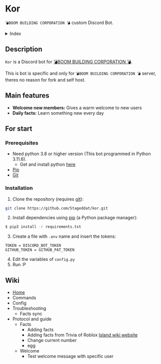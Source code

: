 # Kor
`💣BOOM BUILDING CORPORATION 💣` custom Discord Bot.

<details>
<summary >Index</summary>

1. [Description](#description)

</details>

## Description
`Kor` is a Discord bot for [💣BOOM BUILDING CORPORATION 💣](https://discord.com/invite/boombuilding).

This is bot is specific and only for `💣BOOM BUILDING CORPORATION 💣` server, theres no reason for fork and self host.

## Main features
- **Welcome new members:** Gives a warm welcome to new users
- **Daily facts:** Learn something new every day

## For start

### Prerequisites
- Need python 3.8 or higher version (This bot programmed in Python 3.11.6). 
  - Get and install python [here](https://www.python.org/downloads/)
- [Pip](https://pip.pypa.io/en/stable/)
- [Git](https://git-scm.com/)

### Installation
1. Clone the repository (requires [git](https://git-scm.com/)):
```sh
git clone https://github.com/Stageddat/kor.git
```
2. Install dependencies using [pip](https://pip.pypa.io/en/stable/) (a Python package manager):
```sh
$ pip3 install -r requirements.txt
```
3. Create a file with `.env` name and insert the tokens:
```.env
TOKEN = DISCORD_BOT_TOKEN
GITHUB_TOKEN = GITHUB_PAT_TOKEN
```
4. Edit the variables of `config.py`
5. Run :P

## Wiki
- [Home](wiki/home.md)
- Commands
- Config
- Troubleshooting
  - Facts sync
- Protocol and guide
  - Facts
    - Adding facts
    - Adding facts from Trivia of Roblox [Island wiki website](https://robloxislands.fandom.com/wiki/Islands_Wiki)
    - Change current number
    - egg
  - Welcome
    - Test welcome message with specific user